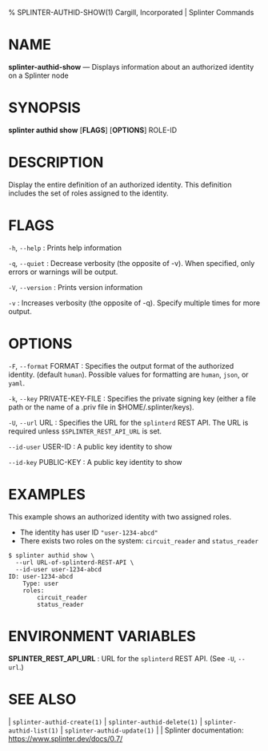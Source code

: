 % SPLINTER-AUTHID-SHOW(1) Cargill, Incorporated | Splinter Commands
<!--
  Copyright 2018-2022 Cargill Incorporated
  Licensed under Creative Commons Attribution 4.0 International License
  https://creativecommons.org/licenses/by/4.0/
-->

NAME
====

**splinter-authid-show** — Displays information about an authorized identity on
a Splinter node

SYNOPSIS
========
**splinter authid show** \[**FLAGS**\] \[**OPTIONS**\] ROLE-ID

DESCRIPTION
===========
Display the entire definition of an authorized identity. This definition
includes the set of roles assigned to the identity.

FLAGS
=====
`-h`, `--help`
: Prints help information

`-q`, `--quiet`
: Decrease verbosity (the opposite of -v). When specified, only errors or
  warnings will be output.

`-V`, `--version`
: Prints version information

`-v`
: Increases verbosity (the opposite of -q). Specify multiple times for more
  output.

OPTIONS
=======
`-F`, `--format` FORMAT
: Specifies the output format of the authorized identity. (default `human`).
  Possible values for formatting are `human`, `json`, or `yaml`.

`-k`, `--key` PRIVATE-KEY-FILE
: Specifies the private signing key (either a file path or the name of a
  .priv file in $HOME/.splinter/keys).

`-U`, `--url` URL
: Specifies the URL for the `splinterd` REST API. The URL is required unless
  `$SPLINTER_REST_API_URL` is set.

`--id-user` USER-ID
: A public key identity to show

`--id-key` PUBLIC-KEY
: A public key identity to show

EXAMPLES
========
This example shows an authorized identity with two assigned roles.

* The identity has user ID `"user-1234-abcd"`
* There exists two roles on the system: `circuit_reader` and `status_reader`

```
$ splinter authid show \
  --url URL-of-splinterd-REST-API \
  --id-user user-1234-abcd
ID: user-1234-abcd
    Type: user
    roles:
        circuit_reader
        status_reader
```

ENVIRONMENT VARIABLES
=====================
**SPLINTER_REST_API_URL**
: URL for the `splinterd` REST API. (See `-U`, `--url`.)

SEE ALSO
========
| `splinter-authid-create(1)`
| `splinter-authid-delete(1)`
| `splinter-authid-list(1)`
| `splinter-authid-update(1)`
|
| Splinter documentation: https://www.splinter.dev/docs/0.7/
